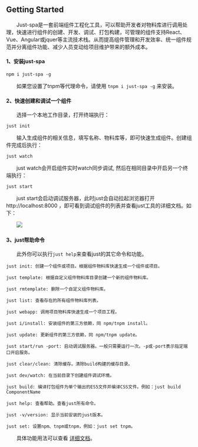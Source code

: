 ﻿## Getting Started

&emsp;&emsp;Just-spa是一套前端组件工程化工具，可以帮助开发者对物料库进行调用处理，快速进行组件的创建、开发、调试、打包构建，可管理的组件支持React、Vue、Angular或jquer等主流技术栈。从而提高组件管理和开发效率、统一组件规范并分离组件功能、减少人员变动给项目维护带来的额外成本。

#### 1、安装just-spa

```
npm i just-spa -g
```

&emsp;&emsp;如果您设置了tnpm等代理命令，请使用 `tnpm i just-spa -g` 来安装。

#### 2、快速创建和调试一个组件

&emsp;&emsp;选择一个本地工作目录，打开终端执行：

```
just init
```

&emsp;&emsp;输入生成组件的相关信息，填写名称、物料库等，即可快速生成组件。创建组件完成后执行：

```
just watch
```

&emsp;&emsp;just watch会开启组件实时watch同步调试, 然后在相同目录中开启另一个终端执行：

```
just start
```

&emsp;&emsp;just start会启动调试服务器，此时just会自动拉起浏览器打开 http://localhost:8000 ，即可看到调试组件的列表并查看just工具的详细文档。如下：

&emsp;&emsp;![](/src/docs/img/preview.png)


#### 3、just帮助命令

&emsp;&emsp;此外你可以执行`just help`来查看just的其它命令和功能。

```
just init: 创建一个组件或项目。根据组件物料库快速生成一个组件或项目。

just template: 根据自定义组件物料库目录创建一个新的组件物料库。

just rmtemplate: 删除一个自定义组件物料库。

just list: 查看存在的所有组件物料库列表。

just webapp: 调用项目物料库快速生成一个项目工程。

just i/install: 安装组件的第三方依赖，同 npm/tnpm install。

just update: 更新组件的第三方依赖，同 npm/tnpm update。

just start/run -port: 启动调试服务器。一般只需要运行一次。-p或-port表示指定端口开启服务。

just clear/clean: 清除缓存。清除build构建的缓存目录。

just dev/watch: 在当前目录下创建组件调试环境。

just build: 编译打包组件为单个输出的ES5文件并编译CSS文件。例如：just build ComponentName

just help: 查看帮助。查看just所有命令。

just -v/version: 显示当前安装的just版本。

just set: 设置npm、tnpm或tnpm，例如：just set tnpm。
```

&emsp;&emsp;具体功能用法可以查看 [详细文档](/#docs)。